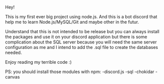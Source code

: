 Hey! 

This is my first ever big project using node.js.
And this is a bot discord that help me to learn Node.js/MySQL/Git and maybe other in the futur.

Understand that this is not intended to be release but you can always install the packages and use it on your discord application 
but there is some complication about the SQL server because you will need the same server configuration as me 
and I intend to add the .sql file to create the databases needed.

Enjoy reading my terrible code :)


PS: you should install those modules with npm:
  -discord.js
  -sql
  -chokidar
  -canvas
